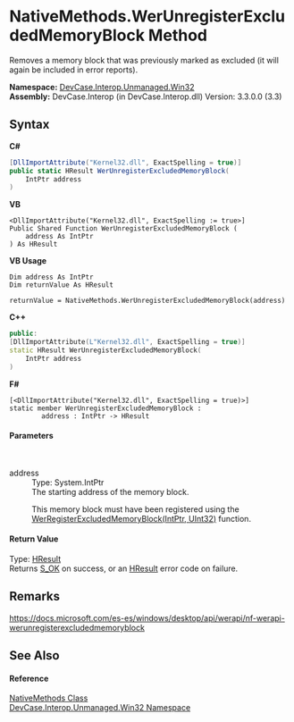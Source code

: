 # NativeMethods.WerUnregisterExcludedMemoryBlock Method 
 

Removes a memory block that was previously marked as excluded (it will again be included in error reports).

**Namespace:**&nbsp;<a href="N_DevCase_Interop_Unmanaged_Win32">DevCase.Interop.Unmanaged.Win32</a><br />**Assembly:**&nbsp;DevCase.Interop (in DevCase.Interop.dll) Version: 3.3.0.0 (3.3)

## Syntax

**C#**<br />
``` C#
[DllImportAttribute("Kernel32.dll", ExactSpelling = true)]
public static HResult WerUnregisterExcludedMemoryBlock(
	IntPtr address
)
```

**VB**<br />
``` VB
<DllImportAttribute("Kernel32.dll", ExactSpelling := true>]
Public Shared Function WerUnregisterExcludedMemoryBlock ( 
	address As IntPtr
) As HResult
```

**VB Usage**<br />
``` VB Usage
Dim address As IntPtr
Dim returnValue As HResult

returnValue = NativeMethods.WerUnregisterExcludedMemoryBlock(address)
```

**C++**<br />
``` C++
public:
[DllImportAttribute(L"Kernel32.dll", ExactSpelling = true)]
static HResult WerUnregisterExcludedMemoryBlock(
	IntPtr address
)
```

**F#**<br />
``` F#
[<DllImportAttribute("Kernel32.dll", ExactSpelling = true)>]
static member WerUnregisterExcludedMemoryBlock : 
        address : IntPtr -> HResult 

```


#### Parameters
&nbsp;<dl><dt>address</dt><dd>Type: System.IntPtr<br />The starting address of the memory block. 

 This memory block must have been registered using the <a href="M_DevCase_Interop_Unmanaged_Win32_NativeMethods_WerRegisterExcludedMemoryBlock">WerRegisterExcludedMemoryBlock(IntPtr, UInt32)</a> function.</dd></dl>

#### Return Value
Type: <a href="T_DevCase_Interop_Unmanaged_Win32_Enums_HResult">HResult</a><br />Returns <a href="T_DevCase_Interop_Unmanaged_Win32_Enums_HResult">S_OK</a> on success, or an <a href="T_DevCase_Interop_Unmanaged_Win32_Enums_HResult">HResult</a> error code on failure.

## Remarks
<a href="https://docs.microsoft.com/es-es/windows/desktop/api/werapi/nf-werapi-werunregisterexcludedmemoryblock" target="_blank">https://docs.microsoft.com/es-es/windows/desktop/api/werapi/nf-werapi-werunregisterexcludedmemoryblock</a>

## See Also


#### Reference
<a href="T_DevCase_Interop_Unmanaged_Win32_NativeMethods">NativeMethods Class</a><br /><a href="N_DevCase_Interop_Unmanaged_Win32">DevCase.Interop.Unmanaged.Win32 Namespace</a><br />